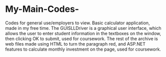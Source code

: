 # My-Main-Codes-
Codes for general use/employers to view.
Basic calculator application, made in my free time.
The GUISLLDriver is a graphical user interface, which allows the user to enter student information in the textboxes on the window, then
clicking OK to submit, used for coursework.
The rest of the archive is web files made using HTML to turn the paragraph red,  and ASP.NET features to calculate monthly investment on the page, used for coursework.
